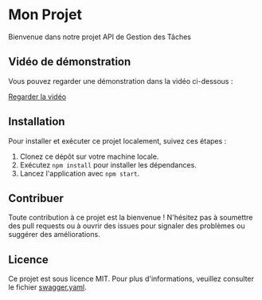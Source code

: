 # Mon Projet

Bienvenue dans notre projet API de Gestion des Tâches

## Vidéo de démonstration

Vous pouvez regarder une démonstration  dans la vidéo ci-dessous :


[Regarder la vidéo](assets/vd/miniprojet2.mp4)



## Installation

Pour installer et exécuter ce projet localement, suivez ces étapes :

1. Clonez ce dépôt sur votre machine locale.
2. Exécutez `npm install` pour installer les dépendances.
3. Lancez l'application avec `npm start`.

## Contribuer

Toute contribution à ce projet est la bienvenue ! N'hésitez pas à soumettre des pull requests ou à ouvrir des issues pour signaler des problèmes ou suggérer des améliorations.

## Licence

Ce projet est sous licence MIT. Pour plus d'informations, veuillez consulter le fichier [swagger.yaml](swagger.yaml).
